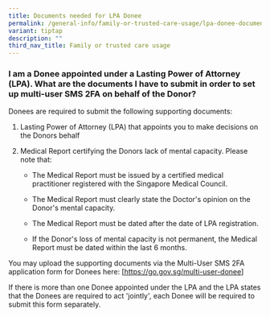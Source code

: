 ```yaml
---
title: Documents needed for LPA Donee
permalink: /general-info/family-or-trusted-care-usage/lpa-donee-documents/
variant: tiptap
description: ""
third_nav_title: Family or trusted care usage
---
```

<h3>I am a Donee appointed under a Lasting Power of Attorney (LPA). What are the documents I have to submit in order to set up multi-user SMS 2FA on behalf of the Donor?</h3>
<p>Donees are required to submit the following supporting documents:</p>
<ol data-tight="true" class="tight">
<li>
<p>Lasting Power of Attorney (LPA) that appoints you to make decisions on
the Donors behalf&nbsp;</p>
</li>
<li>
<p>Medical Report certifying the Donors lack of mental capacity. Please note
that:</p>
<ul data-tight="true" class="tight">
<li>
<p>The Medical Report must be issued by a certified medical practitioner
registered with the Singapore Medical Council.&nbsp;&nbsp;</p>
</li>
<li>
<p>The Medical Report must clearly state the Doctor's opinion on the Donor's
mental capacity.&nbsp;&nbsp;</p>
</li>
<li>
<p>The Medical Report must be dated after the date of LPA registration.&nbsp;</p>
</li>
<li>
<p>If the Donor's loss of mental capacity is not permanent, the Medical Report
must be dated within the last 6 months.</p>
</li>
</ul>
</li>
</ol>
<p>You may upload the supporting documents via the Multi-User SMS 2FA application
form for Donees here: [<a href="https://go.gov.sg/multi-user-donee" rel="noopener noreferrer nofollow" target="_blank"><u>https://go.gov.sg/multi-user-donee</u></a>]</p>
<p>If there is more than one Donee appointed under the LPA and the LPA states
that the Donees are required to act 'jointly', each Donee will be required
to submit this form separately.</p>
<p></p>